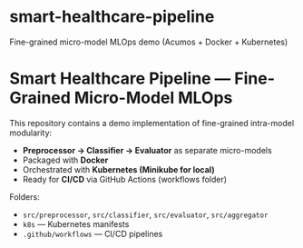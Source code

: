 # smart-healthcare-pipeline
Fine-grained micro-model MLOps demo (Acumos + Docker + Kubernetes)
# Smart Healthcare Pipeline — Fine-Grained Micro-Model MLOps

This repository contains a demo implementation of fine-grained intra-model modularity:
- **Preprocessor → Classifier → Evaluator** as separate micro-models
- Packaged with **Docker**
- Orchestrated with **Kubernetes (Minikube for local)**
- Ready for **CI/CD** via GitHub Actions (workflows folder)

Folders:
- `src/preprocessor`, `src/classifier`, `src/evaluator`, `src/aggregator`
- `k8s` — Kubernetes manifests
- `.github/workflows` — CI/CD pipelines
